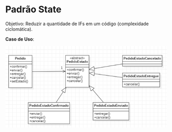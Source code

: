 # Padrão State

Objetivo: Reduzir a quantidade de IFs em um código (complexidade ciclomática).

**Caso de Uso**: 

![Diagrama de classes](state.png)
